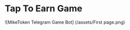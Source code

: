 #                               Tap To Earn Game
![MikeToken Telegram Game Bot] (/assets/First page.png)
